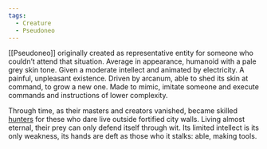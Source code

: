 ```yaml
---
tags:
  - Creature
  - Pseudoneo
---
```

[[Pseudoneo]] originally created as representative entity for someone who couldn’t attend that situation.
Average in appearance, humanoid with a pale grey skin tone. 
Given a moderate intellect and animated by electricity. 
	A painful, unpleasant existence.
Driven by arcanum, able to shed its skin at command, to grow a new one. 
Made to mimic, imitate someone and execute commands and instructions of lower complexity. 

Through time, as their masters and creators vanished, became skilled [hunters](Hunt) for these who dare live outside fortified city walls. 
Living almost eternal, their prey can only defend itself through wit. 
Its limited intellect is its only weakness, its hands are deft as those who it stalks: able, making tools. 